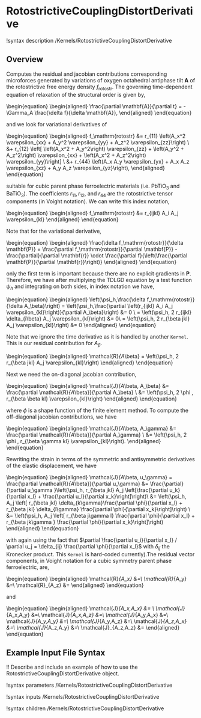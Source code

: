 # RotostrictiveCouplingDistortDerivative

!syntax description /Kernels/RotostrictiveCouplingDistortDerivative

## Overview

Computes the residual and jacobian contributions corresponding microforces generated by variations of oxygen octahedral antiphase tilt $\mathbf{A}$ of the rotostrictive free energy density $f_\mathrm{rotostr}$. The governing time-dependent equation of relaxation of the structural order is given by,

\begin{equation}
 \begin{aligned}
   \frac{\partial \mathbf{A}}{\partial t} = - \Gamma_A \frac{\delta f}{\delta \mathbf{A}},
 \end{aligned}
\end{equation}

and we look for variational derivatives of

\begin{equation}
 \begin{aligned}
 f_\mathrm{rotostr} &= r_{11} \left(A_x^2 \varepsilon_{xx} + A_y^2 \varepsilon_{yy} + A_z^2 \varepsilon_{zz}\right) \\
 &+ r_{12} \left[ \left(A_x^2 + A_y^2\right) \varepsilon_{zz} + \left(A_y^2 + A_z^2\right) \varepsilon_{xx} + \left(A_x^2 + A_z^2\right) \varepsilon_{yy}\right] \\
 &+ r_{44} \left(A_x A_y \varepsilon_{yx} + A_x A_z \varepsilon_{xz} + A_y A_z \varepsilon_{yz}\right),
 \end{aligned}
\end{equation}

suitable for cubic parent phase ferroelectric materials (i.e. $\mathrm{PbTiO}_3$ and $\mathrm{BaTiO}_3$). The coefficients $r_{11}, r_{12}$, and $r_{44}$ are the rotostrictive tensor components (in Voight notation). We can write this index notation,

\begin{equation}
 \begin{aligned}
 f_\mathrm{rotostr} &= r_{ijkl} A_i A_j \varepsilon_{kl}
 \end{aligned}
\end{equation}

Note that for the variational derivative,

\begin{equation}
 \begin{aligned}
   \frac{\delta f_\mathrm{rotostr}}{\delta \mathbf{P}} = \frac{\partial f_\mathrm{rotostr}}{\partial \mathbf{P}} - \frac{\partial}{\partial \mathbf{r}} \cdot \frac{\partial f}{\left(\frac{\partial \mathbf{P}}{\partial \mathbf{r}}\right)}
 \end{aligned}
\end{equation}

only the first term is important because there are no explicit gradients in $\mathbf{P}$. Therefore, we have after multiplying the TDLGD equation by a test function $\psi_h$ and integrating on both sides, in index notation we have,

\begin{equation}
 \begin{aligned}
   \left(\psi_h,\frac{\delta f_\mathrm{rotostr}}{\delta A_\beta}\right) = \left(\psi_h,\frac{\partial \left(r_{ijkl} A_i A_j \varepsilon_{kl}\right)}{\partial A_\beta}\right) &= 0 \\
   = \left(\psi_h, 2 r_{ijkl} \delta_{i\beta} A_j \varepsilon_{kl}\right) &= 0\\
   = \left(\psi_h, 2 r_{\beta jkl} A_j \varepsilon_{kl}\right) &= 0
 \end{aligned}
\end{equation}

Note that we ignore the time derivative as it is handled by another `Kernel`. This is our residual contribution for $A_\beta$.

\begin{equation}
 \begin{aligned}
    \mathcal{R}_{A_\beta} = \left(\psi_h, 2 r_{\beta jkl} A_j \varepsilon_{kl}\right)
 \end{aligned}
\end{equation}

Next we need the on-diagonal jacobian contribution,

\begin{equation}
 \begin{aligned}
    \mathcal{J}_{A_\beta, A_\beta} &= \frac{\partial \mathcal{R}_{A_\beta}}{\partial A_\beta} \\
    &= \left(\psi_h, 2 \phi \, r_{\beta \beta kl} \varepsilon_{kl}\right)
 \end{aligned}
\end{equation}

where $\phi$ is a shape function of the finite element method. To compute the off-diagonal jacobian contributions, we have

\begin{equation}
 \begin{aligned}
    \mathcal{J}_{A_\beta, A_\gamma} &= \frac{\partial \mathcal{R}_{A_\beta}}{\partial A_\gamma} \\
    &= \left(\psi_h, 2 \phi \, r_{\beta \gamma kl} \varepsilon_{kl}\right).
 \end{aligned}
\end{equation}

Rewriting the strain in terms of the symmetric and antisymmetric derivatives of the elastic displacement, we have

\begin{equation}
 \begin{aligned}
    \mathcal{J}_{A_\beta, u_\gamma} = \frac{\partial \mathcal{R}_{A_\beta}}{\partial u_\gamma} &= \frac{\partial}{\partial u_\gamma }\left(\psi_h, r_{\beta jkl} A_j \left[\frac{\partial u_k}{\partial x_l} + \frac{\partial u_l}{\partial x_k}\right]\right)\\
    &= \left(\psi_h, A_j \left[ r_{\beta jkl} \delta_{k\gamma}\frac{\partial \phi}{\partial x_l} + r_{\beta jkl} \delta_{l\gamma} \frac{\partial \phi}{\partial x_k}\right]\right) \\
    &= \left(\psi_h, A_j \left[ r_{\beta j\gamma l} \frac{\partial \phi}{\partial x_l} + r_{\beta jk\gamma } \frac{\partial \phi}{\partial x_k}\right]\right)
 \end{aligned}
\end{equation}

with again using the fact that $\partial \frac{\partial u_i}{\partial x_l} / \partial u_j = \delta_{ij} \frac{\partial \phi}{\partial x_l}$ with $\delta_{ij}$ the Kronecker product. This `Kernel` is hard-coded currently).The residual vector components, in Voight notation for a cubic symmetry parent phase ferroelectric, are,

\begin{equation}
 \begin{aligned}
    \mathcal{R}_{A_x} &=\\
    \mathcal{R}_{A_y} &=\\
    \mathcal{R}_{A_z} &=
 \end{aligned}
\end{equation}

and

\begin{equation}
 \begin{aligned}
    \mathcal{J}_{A_x,A_x} &= \\
    \mathcal{J}_{A_x,A_y} &=\\
    \mathcal{J}_{A_x,A_z} &=\\
    \mathcal{J}_{A_y,A_x} &=\\
    \mathcal{J}_{A_y,A_y} &=\\
    \mathcal{J}_{A_y,A_z} &=\\
    \mathcal{J}_{A_z,A_x} &=\\
    \mathcal{J}_{A_z,A_y} &=\\
    \mathcal{J}_{A_z,A_z} &=
 \end{aligned}
\end{equation}

## Example Input File Syntax

!! Describe and include an example of how to use the RotostrictiveCouplingDistortDerivative object.

!syntax parameters /Kernels/RotostrictiveCouplingDistortDerivative

!syntax inputs /Kernels/RotostrictiveCouplingDistortDerivative

!syntax children /Kernels/RotostrictiveCouplingDistortDerivative
